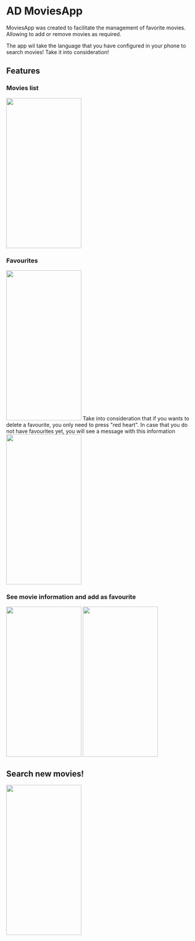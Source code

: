 # AD MoviesApp

MoviesApp was created to facilitate the management of favorite movies.
Allowing to add or remove movies as required.

The app wil take the language that you have configured in your phone to search movies! Take it into consideration!

## Features

### Movies list
<img src=https://user-images.githubusercontent.com/62315596/196021960-4a23d264-8d6b-4a45-8426-dc2a29faab47.png width="200" height="400" />

### Favourites
<img src=https://user-images.githubusercontent.com/62315596/196021979-ad1ecdae-4fe8-4aa4-9037-af758ec3a39f.png width="200" height="400" />
Take into consideration that if you wants to delete a favourite, you only need to press "red heart".
In case that you do not have favourites yet, you will see a message with this information
<img src=https://user-images.githubusercontent.com/62315596/196021981-6bea91e8-6d81-48dc-91b1-8113efd6d1c4.png width="200" height="400" />

### See movie information and add as favourite

<img src=https://user-images.githubusercontent.com/62315596/196022023-1c959fce-52ca-4538-b5e0-276305b8b508.png width="200" height="400" />
<img src=https://user-images.githubusercontent.com/62315596/196022030-043ce41e-8739-4e96-9151-fae537f2e9fd.png width="200" height="400" />

## Search new movies!
<img src=https://user-images.githubusercontent.com/62315596/196022045-50d27d72-eb0e-410c-8fc1-1506daf38b14.png width="200" height="400" />


